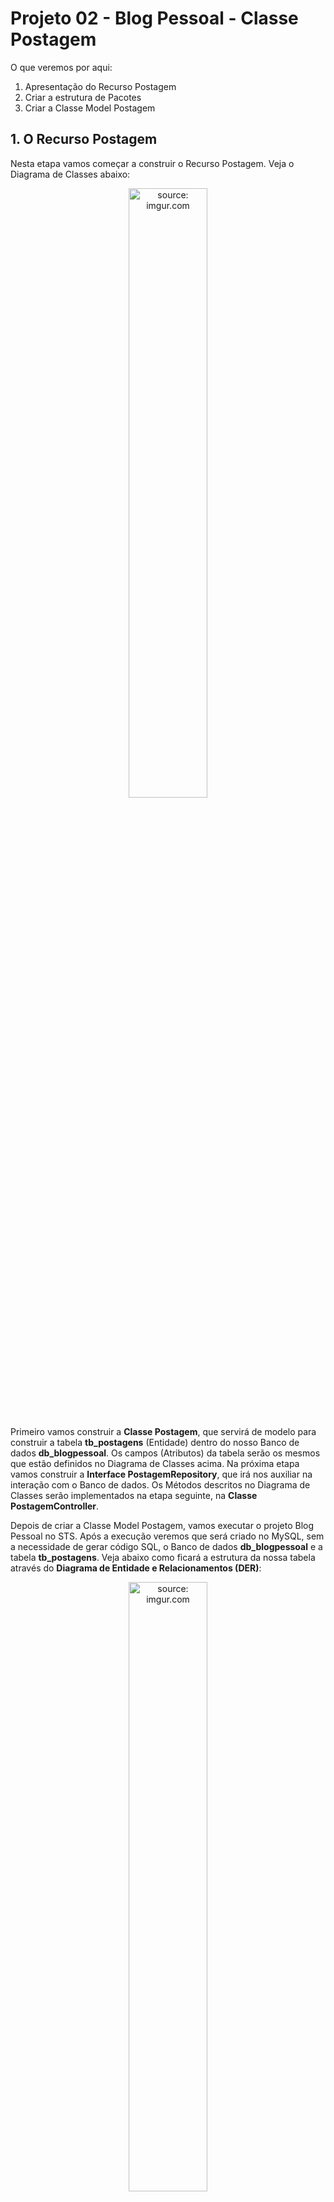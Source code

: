 <h1>Projeto 02 - Blog Pessoal - Classe Postagem</h1>

O que veremos por aqui:

1. Apresentação do Recurso Postagem
2. Criar a estrutura de Pacotes
3. Criar a Classe Model Postagem

<h2>1. O Recurso Postagem</h2>

Nesta etapa vamos começar a construir o Recurso Postagem. Veja o Diagrama de Classes abaixo: 

<div align="center"><img src="https://i.imgur.com/aKmFiA1.png" title="source: imgur.com" width="50%"/></div>

<br />

Primeiro vamos construir a **Classe Postagem**, que servirá de modelo para construir a tabela **tb_postagens** (Entidade) dentro do nosso Banco de dados **db_blogpessoal**. Os campos (Atributos) da tabela serão os mesmos que estão definidos no Diagrama de Classes acima. Na próxima etapa vamos construir a **Interface PostagemRepository**, que irá nos auxiliar na interação com o Banco de dados. Os Métodos descritos no Diagrama de Classes serão implementados na etapa seguinte, na **Classe PostagemController**.

Depois de criar a Classe Model Postagem, vamos executar o projeto Blog Pessoal no STS. Após a execução veremos que será criado no MySQL, sem a necessidade de gerar código SQL, o Banco de dados **db_blogpessoal** e a tabela **tb_postagens**. Veja abaixo como ficará a estrutura da nossa tabela através do **Diagrama de Entidade e Relacionamentos (DER)**:

<div align="center"><img src="https://i.imgur.com/jyU9az1.png" title="source: imgur.com" width="50%"/></div>

O **Dicionário de dados da nossa tabela tb_postagens** será o seguinte:

| Atributo   | Tipo de dado  | Descrição                                         | Chave |
| ---------- | ------------- | ------------------------------------------------- | ----- |
| **id**     | BIGINT        | Identificador único                               | PK    |
| **titulo** | VARCHAR(100)  | Título da postagem                                |       |
| **texto**  | VARCHAR(1000) | Conteúdo da postagem                              |       |
| **data**   | DATETIME(6)   | Data e hora da publicação/atualização da postagem |       |

<br />

<h2>👣 Passo 01 - Criar o Pacote Model</h2>

Na Source Folder Principal (**src/main/java**), observe que foi criado o pacote principal da nossa aplicação (**com.generation.blogpessoal**), onde todo o nosso código será desenvolvido. Na figura abaixo, podemos visualizar o pacote:

<div align="center"><img src="https://i.imgur.com/vTW7QkW.png" title="source: imgur.com" /></div>

Vamos criar dentro do pacote principal, sub pacotes que chamaremos de **Camadas**. Dentro destes sub pacotes, iremos criar as Classes e Interfaces da nossa aplicação, seguindo o modelo MVC.  Para criarmos o Recurso Postagem, vamos precisar de 3 Camadas:

| Camada         | Descrição                                                    |
| -------------- | ------------------------------------------------------------ |
| **Model**     | Camada responsável pela abstração dos nossos Objetos em registros das nossas tabelas, que serão geradas no Banco de dados. As Classes criadas nesta camada representam os objetos que serão persistidos no Banco de dados. |
| **Repository** | Camada responsável por implementar as Interfaces, que contém diversos Métodos pré-implementados para a  manipulação de dados de uma entidade, como Métodos para salvar, deletar,  listar e recuperar dados da Classe. Para criar estas Interfaces basta Herdar (extends) a Interface JpaRepository. |
| **Controller** | Camada responsável por receber todas as Requisições HTTP (HTTP Request), enviadas por um Cliente HTTP (Insomnia, Postman ou o Front-end da aplicação), para a nossa aplicação e responder (HTTP Response) as requisições de acordo com o resultado do processamento da requisição no Back-end. |

<br />

| <img src="https://i.imgur.com/vVDBDG0.png" title="source: imgur.com" width="100px"/> | <div align="left"> **ALERTA DE BSM:** *Mantenha a Atenção aos Detalhes ao criar a Camada Model. Um erro muito comum é criar os pacotes na Source Folder de Testes (imagem abaixo), ao invés de criar na Source Folder Principal.* </div> |
| ------------------------------------------------------------ | ------------------------------------------------------------ |

<br />

<div align="center"><img src="https://i.imgur.com/1SgI3ny.png" title="source: imgur.com" /></div>

Vamos começar criando a Camada Model:

1. No lado esquerdo superior, na Guia **Package explorer**, clique com o botão direito do mouse sobre a Package **com.generation.blogpessoal**, na Source Folder **src/main/java** e clique na opção  **New 🡪 Package**.

<div align="center"><img src="https://i.imgur.com/fAgudU6.png" title="source: imgur.com" /></div>

2. Na janela **New Java Package**, no item **Name**, acrescente no final do nome da Package **.model**, como mostra a figura abaixo:

<div align="center"><img src="https://i.imgur.com/tjKWK8p.png" title="source: imgur.com" /></div>

3. Clique no botão **Finish** para concluir.

A estrutura de pacotes da aplicação ficará igual a figura abaixo:

<div align="center"><img src="https://i.imgur.com/DwBPt9a.png" title="source: imgur.com" /></div>

<br />

<h2>👣 Passo 02 - Criar a Classe Postagem na Camada Model</h2>

Agora vamos criar a Classe Model que chamaremos de **Postagem**.

1. Clique com o botão direito do mouse sobre o **Pacote Model** (**com.generation.blogpessoal.model**), na Source Folder Principal (**src/main/java**), como mostra a figura abaixo:
2. Na sequência, clique na opção **New 🡪 Class**

<div align="center"><img src="https://i.imgur.com/1OmfACh.png" title="source: imgur.com" /></div>

3. Na janela **New Java Class**, no item **Name**, digite o nome da Classe (**Postagem**), como mostra a figura abaixo:

<div align="center"><img src="https://i.imgur.com/L4GTVy2.png" title="source: imgur.com" /></div>

4. Clique no botão **Finish** para concluir.
4. Na imagem abaixo, vemos a Classe Postagem, criada dentro da camada model:

<div align="center"><img src="https://i.imgur.com/2SRpAEm.png" title="source: imgur.com" /></div>

Agora vamos criar o código da **Classe Model Postagem**, como mostra a imagem abaixo:

 <div align="left"><img src="https://i.imgur.com/M5zecPp.png" title="source: imgur.com" /></div>

Vamos analisar o código:

**Linha 1:** Através do comando **package**, estamos informando o nome do pacote (camada), onde a Classe foi criada. Esta informação é inserida automaticamente pelo STS ao criar a Classe.

**Linhas 3 a 13:** Através do comando **import**, estamos indicando todos os pacotes que contém as Classes que estão sendo utilizadas na Classe Postagem.

| <img src="https://i.imgur.com/hOgWvSc.png" title="source: imgur.com" width="150px"/> | <div align="left"> **ATENÇÃO:** *Observe que nas linhas 7 a 13, as Classes estão sendo importadas do pacote Jakarta. Este pacote está disponível apenas a partir da versão 3.0.0 do Spring. Para versões anteriores do Spring, o pacote se chamava javax. Mantenha atenção aos detalhes ao importar os pacotes ou utilize o atalho CTRL + SHIFT + O, para efetuar a importação automática.* </div> |
| ------------------------------------------------------------ | ------------------------------------------------------------ |

**Linha 15:** A Anotação **@Entity** indica que esta Classe define uma entidade, ou seja, ela será utilizada para gerar uma tabela no Banco de dados da aplicação.

**Linha 16:** A Anotação **@Table** indica o nome da Tabela no Banco de dados. Caso esta anotação não seja declarada, o Banco de dados criará a tabela com o mesmo nome da Classe Model (Postagem). Observe que o nome da Tabela segue o padrão utilizado no SQL **tb_nome-da-tabela** (tb_postagens). O prefixo **tb** indica que se trata de uma Table (Tabela). O nome da Tabela é recomendado que seja **o mesmo da Classe Model** (postagem), em **letras minúsculas**, **sem espaços em branco ou caracteres especiais e acentos**. Observe que o **nome da tabela está no plural**, porque serão armazenadas várias postagens.

**Nas Linhas 21, 25, 29 e 32** foram criados os Atributos da Classe Postagem, que foram definidos no Diagrama de Classes acima. Veja na tabela abaixo a conversão de **Tipo de dados Java 🡪 MySQL**

| Atributo   | Tipo de dado Java                                            | Tipo de dado MySQL |
| ---------- | ------------------------------------------------------------ | ------------------ |
| **id**     | Long | BIGINT             |
| **titulo** | String | VARCHAR(100)       |
| **texto**  | String | VARCHAR(1000)      |
| **data**   | LocalDateTime | DATETIME(6)               |

| <img src="https://i.imgur.com/RfjtOFi.png" title="source: imgur.com" width="100px"/> | <div align="left">**DICA:** *Para relembrar os tipos de dados em Java, <a href="java_tipos.md">clique aqui</a> e explore os principais tipos de dados e Classes que o Java oferece.* </div> |
| ------------------------------------------------------------ | ------------------------------------------------------------ |

Observe que acima de cada Atributo foram adicionadas algumas Anotações. Estas anotações tem a função de configurar os parâmetros do Banco de dados e criar validações para os dados que serão inseridos no Objeto da Classe Postagem (tamanho, formato e etc).

**Linha 19:** A Anotação **@Id** inidica que o Atributo anotado será a **Chave Primária** (Primary Key - PK) da Tabela **tb_postagens**.

**Linha 20:** A Anotação **@GeneratedValue** indica que a **Chave Primária** será gerada pelo Banco de dados. O parâmetro **strategy** indica de que forma esta **Chave Primária** será gerada. A Estratégia **GenerationType.IDENTITY** indica que a Chave Primária será gerada pelo Banco de dados através da opção **auto-incremento** (auto-increment) do SQL, que gera uma sequência numérica iniciando em 1. Veja outras estratégias de geração da Chave Primária no <a href="#anexo2"><b>Anexo II</b></a>.

| <img src="https://i.imgur.com/hOgWvSc.png" title="source: imgur.com" width="80px"/> | <div align="left"> **ATENÇÃO:** *Não confundir o auto-incremento do Banco de Dados que inicia em 1 com o índice de um Array (Vetor ou Matriz) que inicia em 0.* </div> |
| ------------------------------------------------------------ | ------------------------------------------------------------ |

**Nas linhas 23 e 27:** A anotação **@NotBlank** não permite que o Atributo seja **Nulo ou contenha apenas espaços em branco**. Você pode configurar uma mensagem para o usuário através do Atributo **message**.

**Nas linhas 24 e 28:** A anotação **@Size** define o valor **Mínimo (min)** e o valor **Máximo (max)** de caracteres do Atributo. Não é obrigatório configurar os 2 parâmetros. Como o parâmetro **max** foi configurado, observe que o mesmo valor informado será inserido na definição dos Atributos **titulo** (**varchar(100)**) e texto (**varchar(1000)**) na tabela **tb_postagens** no Banco de dados. Você pode configurar uma mensagem para o usuário através do Atributo **message**.

| <img src="https://i.imgur.com/RfjtOFi.png" title="source: imgur.com" width="100px"/> | <div align="left">**DICA:** *Acesse o <a href="guia_jpa.md">Guia do JPA</a> e explore outras opções de Validação para os Atributos. Essas validações serão muito úteis em seus projetos futuros.* </div> |
| ------------------------------------------------------------ | ------------------------------------------------------------ |

**Na linha 31:** A anotação **@UpdateTimestamp** configura o Atributo **data** como **Timestamp**, ou seja, o Spring se encarregará de obter a data e a hora do Sistema Operacional e inserir no Atributo **data** toda vez que um Objeto da Classe Postagem for criado ou atualizado. 

<br />

<div align="left"><img src="https://i.imgur.com/sv8IEe1.png" title="source: imgur.com" width="25px"/> <a href="https://www.baeldung.com/jpa-entities#entity" target="_blank"><b>Documentação: <i>@Entity</i></b></a></div>

<div align="left"><img src="https://i.imgur.com/sv8IEe1.png" title="source: imgur.com" width="25px"/> <a href="https://www.baeldung.com/jpa-entities#table" target="_blank"><b>Documentação: <i>@Table</i></b></a></div>

<div align="left"><img src="https://i.imgur.com/sv8IEe1.png" title="source: imgur.com" width="25px"/> <a href="https://www.baeldung.com/jpa-entities#id" target="_blank"><b>Documentação: <i>@Id</i></b></a></div>

<div align="left"><img src="https://i.imgur.com/sv8IEe1.png" title="source: imgur.com" width="25px"/> <a href="https://www.baeldung.com/hibernate-identifiers" target="_blank"><b>Documentação: <i>@GeneratedValue</i></b></a></div>

<div align="left"><img src="https://i.imgur.com/sv8IEe1.png" title="source: imgur.com" width="25px"/> <a href="https://www.baeldung.com/javax-validation" target="_blank"><b>Documentação: <i>@NotBlank e @Size</i></b></a></div>

<div align="left"><img src="https://i.imgur.com/sv8IEe1.png" title="source: imgur.com" width="25px"/> <a href="https://thorben-janssen.com/persist-creation-update-timestamps-hibernate/" target="_blank"><b>Documentação: <i>@UpdateTimestamp</i></b></a></div>

<br />


<h2>👣 Passo 03 - Criar os Métodos Get e Set</h2>

Depois de criarmos os Atributos, precisamos criar os **Métodos Get e Set** para todos os Atributos da Classe. O Método Construtor não será necessário porquê o Spring utiliza um recurso chamado **Injeção de Dependência** (veremos na Classe PostagemController).

1. Posicione o cursor do mouse no ponto onde será criado os Métodos Get e Set.
2. No menu **Source**, clique na opção **Generate Getters and Setters...**

<div align="center"><img src="https://i.imgur.com/hgjkFLK.png" title="source: imgur.com" /></div>

3. Na tela **Generate Getters and Setters**, Clique no botão **Select All** para selecionar todos os Atributos e clique no botão **Generate**.

<div align="center"><img src="https://i.imgur.com/3M4zmbN.png" title="source: imgur.com" /></div>

4. A geração dos Métodos ficará igual a imagem abaixo:

<div align="left"><img src="https://i.imgur.com/UFCS81z.png" title="source: imgur.com" /></div>

5. Para concluir, não esqueça de **Salvar** a Classe.

<br />

<div align="left"><img src="https://i.imgur.com/JACNZiR.png" title="source: imgur.com" width="25px"/> <a href="https://github.com/conteudoGeneration/backend_blog_pessoal/blob/02-blog_pessoal_crud_02/blogpessoal/src/main/java/com/generation/blogpessoal/model/Postagem.java" target="_blank"><b>Código fonte da Classe Postagem</b></a></div>


<br />

<h2>👣 Passo 04 - Executar o projeto</h2>



Existem duas maneiras de executar o seu Projeto Spring no STS:

**Forma 01**

Executar o projeto Spring a partir da Classe principal:

1. No **STS**, na **Package Explorer**, clique na pasta **src/main/java** e na sequência clique no pacote principal **com.generation.blogpessoal**.
2. Clique com o botão direito do mouse sobre o arquivo **BlogpessoalApplication.java**.

<div align="center"><img src="https://i.imgur.com/Hz7v2S0.png" title="source: imgur.com" /></div>

3. No menu que será aberto, clique na opção **Run AS 🡪 Spring Boot App** como mostra a ﬁgura abaixo:

<div align="center"><img src="https://i.imgur.com/K9o5TpC.png" title="source: imgur.com" /></div>

<br />

**Forma 02**

Uma segunda forma de executar o seu Projeto Spring é utilizando o **Spring Boot Dashboard**, como mostra a imagem abaixo:

<div align="center"><img src="https://i.imgur.com/7DPZUc8.png" title="source: imgur.com" /></div>

1. Selecione o Projeto que você deseja executar, como mostra a imagem acima.
2. Clique no botão <img src="https://i.imgur.com/AHCJCHf.png" title="source: imgur.com" width="4%"/> **Start** para **Executar ou Reiniciar** o Projeto.
3. Para **finalizar** o Projeto, clique no botão <img src="https://i.imgur.com/1UcCtn9.png" title="source: imgur.com" width="4%"/> **Stop**.

**Forma 03**

Uma terceira forma de executar o seu Projeto Spring é utilizando a **Barra de Ferramentas Principal do STS**, como mostra a imagem abaixo:

<div align="center"><img src="https://i.imgur.com/XTxzXds.png" title="source: imgur.com" /></div>

1. Na Barra de Ferramentas Principal do STS, clique no botão <img src="https://i.imgur.com/t28CIT4.png" title="source: imgur.com" width="3%"/>**Run**. 
2. Clique no botão <img src="https://i.imgur.com/AHCJCHf.png" title="source: imgur.com" width="4%"/> **Relaunch** para **Reiniciar** o Projeto.
3. Para **finalizar** o Projeto, clique no botão <img src="https://i.imgur.com/1UcCtn9.png" title="source: imgur.com" width="4%"/> **Stop**.

<br /> 

| <img src="https://i.imgur.com/RfjtOFi.png" title="source: imgur.com" width="100px"/> | <div align="left">**DICA:** *Caso a Barra de Ferramentas Principal não esteja visível, utilize o Menu Window 🡪 Appearence 🡪 Show Toolbar.* </div> |
| ------------------------------------------------------------ | ------------------------------------------------------------ |

<br />

Observe no Console do STS, que serão exibidas as linhas abaixo, indicando que a Tabela **tb_postagens** foi criada:

<div align="left"><img src="https://i.imgur.com/buddU3F.png" title="source: imgur.com" /></div>

<br />

<h2>👣 Passo 05 - Checando o Banco de Dados</h2>

Vamos checar se o Banco de Dados **db_blogpessoal** e a Tabela **tb_postagens** foram criados no MySQL.

1. Na Caixa de pesquisas, localize o <b>MySQL Workbench</b> e abra a aplicação.

2. No <b>MySQL Workbench</b>, Clique sobre a <b>Conexão Local instance MySQL80</b>

<div align="center"><img  src="https://i.imgur.com/HBdNTkU.png" title="source: imgur.com" /></div>

3. Caso seja solicitada a senha, <b>digite a senha do usuário root</b> e marque a opção <b>Save password in vault</b> para gravar a senha e não perguntar novamente.

<div align="center"><img src="https://i.imgur.com/xC6JFoe.png" title="source: imgur.com" /></div>

4. Será aberta a janela principal do <b>MySQL Workbench</b>. 

<div align="center"><img src="https://i.imgur.com/jVDtxuJ.png" title="source: imgur.com" /></div>

5. Na janela **Schemas**, Clique no botão <img src="https://i.imgur.com/UANRDni.png" title="source: imgur.com" /> (Atualizar)

<div align="center"><img src="https://i.imgur.com/BF4g9mh.png" title="source: imgur.com" /></div>

6. Verifique se o Banco de dados **db_blogpessoal** e se a tabela **tb_postagens** foram criados, como mostra a figura abaixo:

<div align="center"><img src="https://i.imgur.com/eejb9X3.png" title="source: imgur.com" /></div>

<br />

<div align="left"><img src="https://i.imgur.com/JACNZiR.png" title="source: imgur.com" width="3%"/> <a href="https://github.com/conteudoGeneration/backend_blog_pessoal/tree/02-blog_pessoal_crud_02" target="_blank"><b>Código fonte do Projeto</b></a></div>

<br />

<br />

<h2 id="anexo1">Anexo I - Principais Mensagens de Erro</h2>

| Erro                                                         | Descrição                                                    |
| ------------------------------------------------------------ | ------------------------------------------------------------ |
| ***Failed to configure a DataSource: 'url' attribute is not specified and no embedded datasource could be configured.*** | A configuração da conexão com o Banco de dados não foi implementada. Configure a conexão com o Banco de dados no arquivo **application.properties** |
| ***Access denied for user 'root'@'localhost' (using password: YES)*** | O nome do usuário ou a senha do seu Banco de dados está incorreta. Verifique qual foi a senha que você cadastrou na instalação do seu MySQL e altere no arquivo **application.properties** |

<br />

<h2 id="anexo2">Anexo II - Estratégias para geração da Chave Primária</h2>

| **Estratégia**              | **Descrição**                                                |
| --------------------------- | ------------------------------------------------------------ |
| **GenerationType.AUTO**     | Valor padrão, deixa com o provedor de persistência a escolha da estratégia mais adequada de acordo com o Banco de dados. |
| **GenerationType.IDENTITY** | Informamos ao provedor de persistência que os valores a serem atribuídos ao identificador único serão gerados pela coluna de auto incremento do banco de dados. Assim, um valor para o identificador é gerado para cada registro inserido no banco. Alguns bancos de dados podem não suportar essa opção. |
| **GenerationType.SEQUENCE** | Informamos ao provedor de persistência que os valores serão gerados a partir de uma sequence. Caso não seja especificado um nome para a sequence, será utilizada uma sequence padrão, a qual será global, para todas as entidades. Caso uma sequence seja especificada, o provedor passará a adotar essa sequence para criação das chaves primárias. Alguns bancos de dados podem não suportar essa opção, como o MySQL por exemplo. |
| **GenerationType.TABLE**    | Com a opção TABLE é necessário criar uma tabela para gerenciar as chaves primárias. Por causa da sobrecarga de consultas necessárias para manter a tabela atualizada, essa opção é pouco recomendada. |

<br /><br />
	
<div align="left"><a href="README.md"><img src="https://i.imgur.com/XMgF3gl.png" title="source: imgur.com" width="3%"/>Voltar</a></div>
